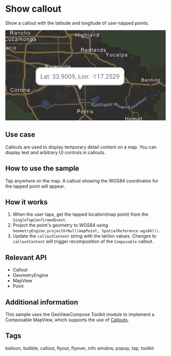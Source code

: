 # Show callout

Show a callout with the latitude and longitude of user-tapped points.

![Show Callout App](show-callout.png)

## Use case

Callouts are used to display temporary detail content on a map. You can display text and arbitrary UI controls in callouts.

## How to use the sample

Tap anywhere on the map. A callout showing the WGS84 coordinates for the tapped point will appear.

## How it works

1. When the user taps, get the tapped location(map point) from the `SingleTapConfirmedEvent`.
2. Project the point's geometry to WGS84 using `GeometryEngine.projectOrNull(mapPoint, SpatialReference.wgs84())`.
3. Update the `calloutContent` string with the lat/lon values. Changes to `calloutContent` will trigger recomposition of the `Composable` callout.

## Relevant API

* Callout
* GeometryEngine
* MapView
* Point

## Additional information

This sample uses the GeoViewCompose Toolkit module to implement a Composable MapView, which supports the use of [Callouts](https://github.com/Esri/arcgis-maps-sdk-kotlin-toolkit/tree/v.next/toolkit/geoview-compose#display-a-callout).

## Tags

balloon, bubble, callout, flyout, flyover, info window, popup, tap, toolkit
